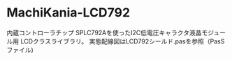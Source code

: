 # MachiKania-LCD792
内蔵コントローラチップ SPLC792Aを使ったI2C低電圧キャラクタ液晶モジュール用 LCDクラスライブラリ。
実態配線図はLCD792シールド.pasを参照（PasSファイル)

